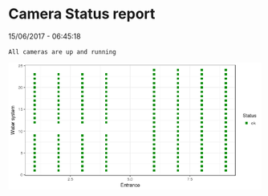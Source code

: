 Camera Status report
================
15/06/2017 - 06:45:18

    All cameras are up and running

![](camreport_files/figure-markdown_github/unnamed-chunk-2-1.png)
